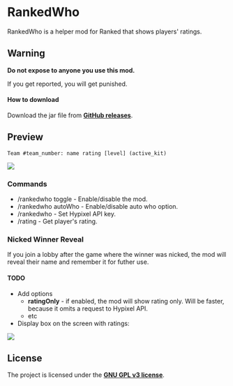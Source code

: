 # RankedWho

RankedWho is a helper mod for Ranked that shows players' ratings.

## Warning

**Do not expose to anyone you use this mod.**

If you get reported, you will get punished.

#### How to download

Download the jar file from [**GitHub releases**](https://github.com/mdashlw/ranked-who/releases/latest).

## Preview

`Team #team_number: name rating [level] (active_kit)`

![](https://cdn.discordapp.com/attachments/514759495721811987/564382089324265472/unknown.png)

### Commands

* /rankedwho toggle - Enable/disable the mod.
* /rankedwho autoWho - Enable/disable auto who option.
* /rankedwho <key> - Set Hypixel API key.
* /rating <player> - Get player's rating.

### Nicked Winner Reveal

If you join a lobby after the game where the winner was nicked, the mod will reveal their name and remember it for futher use.

#### TODO

* Add options
  * **ratingOnly** - if enabled, the mod will show rating only. Will be faster, because it omits a request to Hypixel API.
  * etc
* Display box on the screen with ratings:

![](https://cdn.discordapp.com/attachments/458963086305525771/566844850151096320/unknown.png)

## License

The project is licensed under the **[GNU GPL v3 license](https://choosealicense.com/licenses/gpl-3.0/)**.
